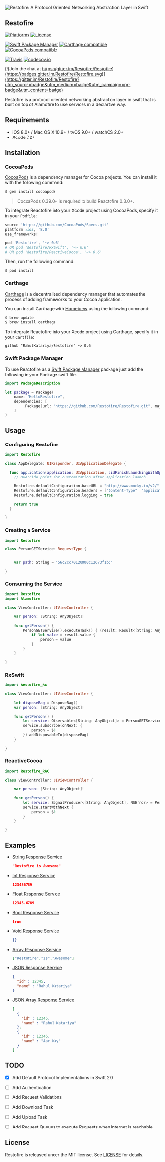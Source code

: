 ![Restofire: A Protocol Oriented Networking Abstraction Layer in Swift](.github/restofire.png)

## Restofire

[![Platforms](https://img.shields.io/cocoapods/p/Restofire.svg)](https://cocoapods.org/pods/Restofire)
[![License](https://img.shields.io/cocoapods/l/Restofire.svg)](https://raw.githubusercontent.com/Restofire/Restofire/master/LICENSE)

[![Swift Package Manager](https://img.shields.io/badge/Swift%20Package%20Manager-compatible-brightgreen.svg)](https://github.com/apple/swift-package-manager)
[![Carthage compatible](https://img.shields.io/badge/Carthage-compatible-4BC51D.svg?style=flat)](https://github.com/Carthage/Carthage)
[![CocoaPods compatible](https://img.shields.io/cocoapods/v/Restofire.svg)](https://cocoapods.org/pods/Restofire)

[![Travis](https://img.shields.io/travis/Restofire/Restofire/master.svg)](https://travis-ci.org/Restofire/Restofire/branches)
[![codecov.io](http://codecov.io/github/Restofire/Restofire/coverage.svg?branch=master)](http://codecov.io/github/Restofire/Restofire?branch=master)

[![Join the chat at https://gitter.im/Restofire/Restofire](https://badges.gitter.im/Restofire/Restofire.svg)](https://gitter.im/Restofire/Restofire?utm_source=badge&utm_medium=badge&utm_campaign=pr-badge&utm_content=badge)

Restofire is a protocol oriented networking abstraction layer in swift that is built on top of Alamofire to use services in a declartive way.

## Requirements

- iOS 8.0+ / Mac OS X 10.9+ / tvOS 9.0+ / watchOS 2.0+
- Xcode 7.2+

## Installation

### CocoaPods

[CocoaPods](http://cocoapods.org) is a dependency manager for Cocoa projects. You can install it with the following command:

```bash
$ gem install cocoapods
```

> CocoaPods 0.39.0+ is required to build Reactofire 0.3.0+.

To integrate Reactofire into your Xcode project using CocoaPods, specify it in your `Podfile`:

```ruby
source 'https://github.com/CocoaPods/Specs.git'
platform :ios, '8.0'
use_frameworks!

pod 'Restofire', '~> 0.6'
# OR pod 'Restofire/RxSwift', '~> 0.6'
# OR pod 'Restofire/ReactiveCocoa', '~> 0.6'
```

Then, run the following command:

```bash
$ pod install
```

### Carthage

[Carthage](https://github.com/Carthage/Carthage) is a decentralized dependency manager that automates the process of adding frameworks to your Cocoa application.

You can install Carthage with [Homebrew](http://brew.sh/) using the following command:

```bash
$ brew update
$ brew install carthage
```

To integrate Reactofire into your Xcode project using Carthage, specify it in your `Cartfile`:

```ogdl
github "RahulKatariya/Restofire" ~> 0.6
```
### Swift Package Manager

To use Reactofire as a [Swift Package Manager](https://swift.org/package-manager/) package just add the following in your Package.swift file.

``` swift
import PackageDescription

let package = Package(
    name: "HelloRestofire",
    dependencies: [
        .Package(url: "https://github.com/Restofire/Restofire.git", majorVersion: 0)
    ]
)
```

## Usage

### Configuring Restofire

```swift
import Restofire

class AppDelegate: UIResponder, UIApplicationDelegate {

  func application(application: UIApplication, didFinishLaunchingWithOptions launchOptions: [NSObject: AnyObject]?) -> Bool {
    // Override point for customization after application launch.

    Restofire.defaultConfiguration.baseURL = "http://www.mocky.io/v2/"
    Restofire.defaultConfiguration.headers = ["Content-Type": "application/json"]
    Restofire.defaultConfiguration.logging = true

    return true
  }

}
```

### Creating a Service

```swift
import Restofire

class PersonGETService: RequestType {


    var path: String = "56c2cc70120000c12673f1b5"

}

```

### Consuming the Service

```swift
import Restofire
import Alamofire

class ViewController: UIViewController {

    var person: [String: AnyObject]!
    
    func getPerson() {
        PersonGETService().executeTask() { (result: Result<[String: AnyObject], NSError>) in
            if let value = result.value {
                person = value
            }
        }
    }

}
```

### RxSwift

```swift
import Restofire_Rx

class ViewController: UIViewController {

    let disposeBag = DisposeBag()
    var person: [String: AnyObject]!
    
    func getPerson() {
        let service: Observable<[String: AnyObject]> = PersonGETService().executeTask()
        service.subscribe(onNext: {
            person = $0
        }).addDisposableTo(disposeBag)
    }

}
```

### ReactiveCocoa

```swift
import Restofire_RAC

class ViewController: UIViewController {

    var person: [String: AnyObject]!
    
    func getPerson() {
        let service: SignalProducer<[String: AnyObject], NSError> = PersonGETService().executeTask()
        service.startWithNext {
            person = $0
        }
    }

}
```

## Examples

* [String Response Service](https://github.com/Restofire/Restofire/wiki/String-Response-Service-Example)

    ```json
    "Restofire is Awesome"
    ```
* [Int Response Service](https://github.com/Restofire/Restofire/wiki/Int-Response-Service-Example)

    ```json
    123456789
    ```
* [Float Response Service](https://github.com/Restofire/Restofire/wiki/Float-Response-Service-Example)

    ```json
    12345.6789
    ```
* [Bool Response Service](https://github.com/Restofire/Restofire/wiki/Bool-Response-Service-Example)

    ```json
    true
    ```
* [Void Response Service](https://github.com/Restofire/Restofire/wiki/Void-Response-Service-Example)

    ```json
    {}
    ```
* [Array Response Service](https://github.com/Restofire/Restofire/wiki/Array-Response-Service-Example)

    ```json
    ["Restofire","is","Awesome"]
    ```
* [JSON Response Service](https://github.com/Restofire/Restofire/wiki/JSON-Response-Service-Example)

    ```json
    {
      "id" : 12345,
      "name" : "Rahul Katariya"
    }
    ```
* [JSON Array Response Service](https://github.com/Restofire/Restofire/wiki/JSON-Array-Response-Service-Example)

    ```json
    [
      {
        "id" : 12345,
        "name" : "Rahul Katariya"
      },
      {
        "id" : 12346,
        "name" : "Aar Kay"
      }
    ]
    ```

## TODO

- [x] Add Default Protocol Implementations in Swift 2.0
- [ ] Add Authentication
- [ ] Add Request Validations
- [ ] Add Download Task
- [ ] Add Upload Task
- [ ] Add Request Queues to execute Requests when internet is reachable


## License

Restofire is released under the MIT license. See [LICENSE](https://github.com/Restofire/Restofire/blob/master/LICENSE) for details.
